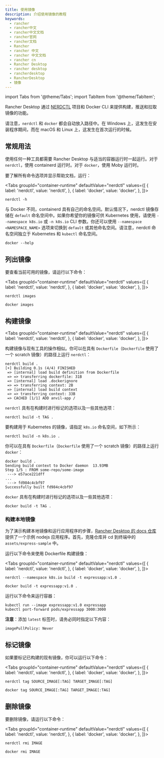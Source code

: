 ```yaml
---
title: 使用镜像
description: 介绍使用镜像的教程
keywords:
  - rancher
  - rancher中文
  - rancher中文文档
  - rancher官网
  - rancher文档
  - Rancher
  - rancher 中文
  - rancher 中文文档
  - rancher cn
  - Rancher Desktop
  - rancher desktop
  - rancherdesktop
  - RancherDesktop
  - 镜像
---
```


import Tabs from '@theme/Tabs';
import TabItem from '@theme/TabItem';

Rancher Desktop 通过 [NERDCTL](https://github.com/containerd/nerdctl) 项目和 Docker CLI 来提供构建，推送和拉取镜像的功能。

请注意，`nerdctl` 和 `docker` 都会自动放入路径中。在 Windows 上，这发生在安装程序期间，而在 macOS 和 Linux 上，这发生在首次运行的时候。

## 常规用法

使用任何一种工具都需要 Rancher Desktop 与适当的容器运行时一起运行。对于 `nerdctl`，使用 containerd 运行时。对于 `docker`，使用 Moby 运行时。

要了解所有命令选项并显示帮助文档，运行：

<Tabs
groupId="container-runtime"
defaultValue="nerdctl"
values={[
{ label: 'nerdctl', value: 'nerdctl', },
{ label: 'docker', value: 'docker', },
]}>
<TabItem value="nerdctl" default>

```console
nerdctl -h
```

与 Docker 不同，containerd 具有自己的命名空间。默认情况下，nerdctl 镜像存储在 `default` 命名空间中。如果你希望你的镜像可供 Kubernetes 使用，请使用 `--namespace k8s.io` 或 `-n k8s.io` CLI 参数。你还可以使用 `--namespace <NAMESPACE_NAME>` 选项来切换到 `default` 或其他命名空间。请注意，nerdctl 命名空间独立于 Kubernetes 和 `kubectl` 命名空间。

</TabItem>
  <TabItem value="docker" default>

```console
docker --help
```
</TabItem>
</Tabs>

## 列出镜像

要查看当前可用的镜像，请运行以下命令：

<Tabs
groupId="container-runtime"
defaultValue="nerdctl"
values={[
{ label: 'nerdctl', value: 'nerdctl', },
{ label: 'docker', value: 'docker', },
]}>
<TabItem value="nerdctl" default>

```console
nerdctl images
```
</TabItem>
  <TabItem value="docker">

```console
docker images
```
</TabItem>
</Tabs>

## 构建镜像

<Tabs
groupId="container-runtime"
defaultValue="nerdctl"
values={[
{ label: 'nerdctl', value: 'nerdctl', },
{ label: 'docker', value: 'docker', },
]}>
<TabItem value="nerdctl" default>

构建镜像与现有工具的操作相似。你可以在具有 `Dockerfile`（`Dockerfile` 使用了一个 scratch 镜像）的路径上运行 `nerdctl`：

```console
nerdctl build .
[+] Building 0.1s (4/4) FINISHED
 => [internal] load build definition from Dockerfile
 => => transferring dockerfile: 31B
 => [internal] load .dockerignore
 => => transferring context: 2B
 => [internal] load build context
 => => transferring context: 33B
 => CACHED [1/1] ADD anvil-app /
```

`nerdctl` 具有在构建时进行标记的选项以及一些其他选项：

```console
nerdctl build -t TAG .
```

要构建用于 Kubernetes 的镜像，请指定 `k8s.io` 命名空间，如下所示：
```console
nerdctl build -n k8s.io .
```

</TabItem>
  <TabItem value="docker">

你可以在具有 `Dockerfile`（`Dockerfile` 使用了一个 scratch 镜像）的路径上运行 `docker`：

```console
docker build .
Sending build context to Docker daemon  13.93MB
Step 1/5 : FROM some-repo/some-image
 ---> e57ace221dff
...
 ---> fd984c4cbf97
Successfully built fd984c4cbf97
```

`docker` 具有在构建时进行标记的选项以及一些其他选项：

```console
docker build -t TAG .
```
</TabItem>
</Tabs>

### 构建本地镜像

为了演示构建本地镜像和运行应用程序的步骤，[Rancher Desktop 的 docs 仓库](https://github.com/rancher-sandbox/docs.rancherdesktop.io.git)提供了一个示例 nodejs 应用程序。首先，克隆仓库并 cd 到终端中的 `assets/express-sample` 中。

运行以下命令来使用 Dockerfile 构建镜像：

<Tabs
groupId="container-runtime"
defaultValue="nerdctl"
values={[
{ label: 'nerdctl', value: 'nerdctl', },
{ label: 'docker', value: 'docker', },
]}>
<TabItem value="nerdctl" default>

```
nerdctl --namespace k8s.io build -t expressapp:v1.0 .
```

</TabItem>
  <TabItem value="docker">

```
docker build -t expressapp:v1.0 .
```

</TabItem>
</Tabs>

运行以下命令来运行容器：

```
kubectl run --image expressapp:v1.0 expressapp
kubectl port-forward pods/expressapp 3000:3000
```

**注意**：添加 `latest` 标签时，请务必同时指定以下内容：
```
imagePullPolicy: Never
```

## 标记镜像

如果要标记已构建的现有镜像，你可以运行以下命令：

<Tabs
groupId="container-runtime"
defaultValue="nerdctl"
values={[
{ label: 'nerdctl', value: 'nerdctl', },
{ label: 'docker', value: 'docker', },
]}>
<TabItem value="nerdctl" default>

```console
nerdctl tag SOURCE_IMAGE[:TAG] TARGET_IMAGE[:TAG]
```
</TabItem>
  <TabItem value="docker">

```console
docker tag SOURCE_IMAGE[:TAG] TARGET_IMAGE[:TAG]
```
</TabItem>
</Tabs>

## 删除镜像

要删除镜像，请运行以下命令：

<Tabs
groupId="container-runtime"
defaultValue="nerdctl"
values={[
{ label: 'nerdctl', value: 'nerdctl', },
{ label: 'docker', value: 'docker', },
]}>
<TabItem value="nerdctl" default>

```console
nerdctl rmi IMAGE
```
</TabItem>
  <TabItem value="docker">

```console
docker rmi IMAGE
```
</TabItem>
</Tabs>